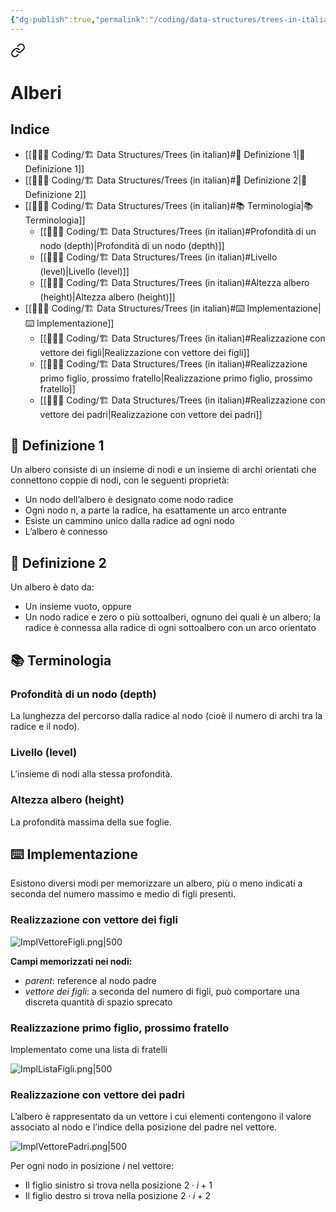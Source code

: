```yaml
---
{"dg-publish":true,"permalink":"/coding/data-structures/trees-in-italian/","created":"2023-01-25T00:09:34.876+01:00","updated":"2023-01-25T00:09:34.876+01:00"}
---
```



<div class="transclusion internal-embed is-loaded"><a class="markdown-embed-link" href="/university-notes-mostly-in-italian/algoritmi-e-strutture-dati/3-1-alberi/" aria-label="Open link"><svg xmlns="http://www.w3.org/2000/svg" width="24" height="24" viewBox="0 0 24 24" fill="none" stroke="currentColor" stroke-width="2" stroke-linecap="round" stroke-linejoin="round" class="svg-icon lucide-link"><path d="M10 13a5 5 0 0 0 7.54.54l3-3a5 5 0 0 0-7.07-7.07l-1.72 1.71"></path><path d="M14 11a5 5 0 0 0-7.54-.54l-3 3a5 5 0 0 0 7.07 7.07l1.71-1.71"></path></svg></a><div class="markdown-embed">




# Alberi
## Indice
- [[👨🏼‍💻 Coding/🏗 Data Structures/Trees (in italian)#📝 Definizione 1\|📝 Definizione 1]]
- [[👨🏼‍💻 Coding/🏗 Data Structures/Trees (in italian)#📝 Definizione 2\|📝 Definizione 2]]
- [[👨🏼‍💻 Coding/🏗 Data Structures/Trees (in italian)#📚 Terminologia\|📚 Terminologia]]
	- [[👨🏼‍💻 Coding/🏗 Data Structures/Trees (in italian)#Profondità di un nodo (depth)\|Profondità di un nodo (depth)]]
	- [[👨🏼‍💻 Coding/🏗 Data Structures/Trees (in italian)#Livello (level)\|Livello (level)]]
	- [[👨🏼‍💻 Coding/🏗 Data Structures/Trees (in italian)#Altezza albero (height)\|Altezza albero (height)]]
- [[👨🏼‍💻 Coding/🏗 Data Structures/Trees (in italian)#⌨️ Implementazione\|⌨️ Implementazione]]
	- [[👨🏼‍💻 Coding/🏗 Data Structures/Trees (in italian)#Realizzazione con vettore dei figli\|Realizzazione con vettore dei figli]]
	- [[👨🏼‍💻 Coding/🏗 Data Structures/Trees (in italian)#Realizzazione primo figlio, prossimo fratello\|Realizzazione primo figlio, prossimo fratello]]
	- [[👨🏼‍💻 Coding/🏗 Data Structures/Trees (in italian)#Realizzazione con vettore dei padri\|Realizzazione con vettore dei padri]]
## 📝 Definizione 1 
Un albero consiste di un insieme di nodi e un insieme di archi orientati che connettono coppie di nodi, con le seguenti proprietà: 
- Un nodo dell’albero è designato come nodo radice
- Ogni nodo n, a parte la radice, ha esattamente un arco entrante
- Esiste un cammino unico dalla radice ad ogni nodo
- L’albero è connesso

## 📝 Definizione 2
Un albero è dato da: 
- Un insieme vuoto, oppure 
- Un nodo radice e zero o più sottoalberi, ognuno dei quali è un albero; la radice è connessa alla radice di ogni sottoalbero con un arco orientato

## 📚 Terminologia
### Profondità di un nodo (depth)
La lunghezza del percorso dalla radice al nodo (cioè il numero di archi tra la radice e il nodo).

### Livello (level) 
L’insieme di nodi alla stessa profondità.

### Altezza albero (height) 
La profondità massima della sue foglie.

## ⌨️ Implementazione
Esistono diversi modi per memorizzare un albero, più o meno indicati a seconda del numero massimo e medio di figli presenti.

### Realizzazione con vettore dei figli 
![ImplVettoreFigli.png|500](/img/user/%F0%9F%8E%93%20University%20notes%20(mostly%20in%20Italian)/%E2%9A%99%EF%B8%8F%20Algoritmi%20e%20Strutture%20Dati/_images/ImplVettoreFigli.png)

**Campi memorizzati nei nodi:** 
- _parent_: reference al nodo padre 
- _vettore dei figli_: a seconda del numero di figli, può comportare una discreta quantità di spazio sprecato
### Realizzazione primo figlio, prossimo fratello 
Implementato come una lista di fratelli

![ImplListaFigli.png|500](/img/user/%F0%9F%8E%93%20University%20notes%20(mostly%20in%20Italian)/%E2%9A%99%EF%B8%8F%20Algoritmi%20e%20Strutture%20Dati/_images/ImplListaFigli.png)
### Realizzazione con vettore dei padri
L’albero è rappresentato da un vettore i cui elementi contengono il valore associato al nodo e l’indice della posizione del padre nel vettore.

![ImplVettorePadri.png|500](/img/user/%F0%9F%8E%93%20University%20notes%20(mostly%20in%20Italian)/%E2%9A%99%EF%B8%8F%20Algoritmi%20e%20Strutture%20Dati/_images/ImplVettorePadri.png)

Per ogni nodo in posizione $i$ nel vettore:
- Il figlio sinistro si trova nella posizione $2 \cdot i + 1$
- Il figlio destro si trova nella posizione $2 \cdot i + 2$

</div></div>
